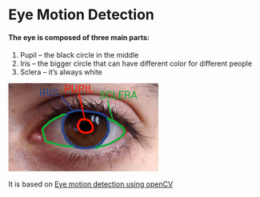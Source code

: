 # Eye Motion Detection

#### The eye is composed of three main parts:

1. Pupil – the black circle in the middle
2. Iris – the bigger circle that can have different color for different people
3. Sclera – it’s always white

![eye.png](eye.png)

It is based on [Eye motion detection using openCV](https://pysource.com/2019/01/04/eye-motion-tracking-opencv-with-python/)
